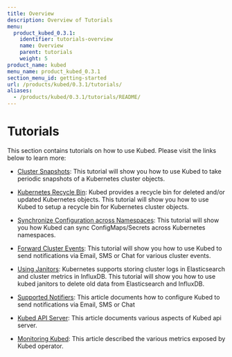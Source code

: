 ```yaml
---
title: Overview
description: Overview of Tutorials
menu:
  product_kubed_0.3.1:
    identifier: tutorials-overview
    name: Overview
    parent: tutorials
    weight: 5
product_name: kubed
menu_name: product_kubed_0.3.1
section_menu_id: getting-started
url: /products/kubed/0.3.1/tutorials/
aliases:
  - /products/kubed/0.3.1/tutorials/README/
---
```


# Tutorials

This section contains tutorials on how to use Kubed. Please visit the links below to learn more:

 - [Cluster Snapshots](/docs/tutorials/cluster-snapshot.md): This tutorial will show you how to use Kubed to take periodic snapshots of a Kubernetes cluster objects.

 - [Kubernetes Recycle Bin](/docs/tutorials/recycle-bin.md): Kubed provides a recycle bin for deleted and/or updated Kubernetes objects. This tutorial will show you how to use Kubed to setup a recycle bin for Kubernetes cluster objects.

 - [Synchronize Configuration across Namespaces](/docs/tutorials/config-syncer.md): This tutorial will show you how Kubed can sync ConfigMaps/Secrets across Kubernetes namespaces.

 - [Forward Cluster Events](/docs/tutorials/event-forwarder.md): This tutorial will show you how to use Kubed to send notifications via Email, SMS or Chat for various cluster events.

 - [Using Janitors](/docs/tutorials/janitors.md): Kubernetes supports storing cluster logs in Elasticsearch and cluster metrics in InfluxDB. This tutorial will show you how to use kubed janitors to delete old data from Elasticsearch and InfluxDB.

 - [Supported Notifiers](/docs/tutorials/notifiers.md): This article documents how to configure Kubed to send notifications via Email, SMS or Chat

 - [Kubed API Server](/docs/tutorials/apiserver.md): This article documents various aspects of Kubed api server.

 - [Monitoring Kubed](/docs/tutorials/monitoring.md): This article described the various metrics exposed by Kubed operator.
